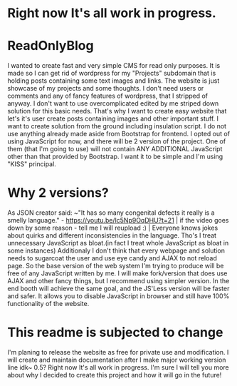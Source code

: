 # Right now It's all work in progress.
# ReadOnlyBlog

I wanted to create fast and very simple CMS for read only purposes. It is made so I can get rid of wordpress for my "Projects" subdomain that is holding posts containing some text images and links. The website is just showcase of my projects and some thoughts. I don't need users or comments and any of fancy features of wordpress, that I stripped of anyway. I don't want to use overcomplicated edited by me striped down solution for this basic needs. That's why I want to create easy website that let's it's user create posts containing images and other important stuff. I want to create solution from the ground including insulation script. I do not use anything already made aside from Bootstrap for frontend. I opted out of using JavaScript for now, and there will be 2 version of the project. One of them (that I'm going to use) will not contain ANY ADDITIONAL JavaScript other than that provided by Bootstrap.  I want it to be simple and I'm using "KISS" principal.

# Why 2 versions?

As JSON creator said: ~"It has so many congenital defects it really is a smelly language." - https://youtu.be/lc5Np9OqDHU?t=21 | if the video goes down by some reason - tell me I will reupload :) |
Everyone knows jokes about quirks and different inconsistencies in the language. Tho's I treat unnecessary JavaScript as bloat.(in fact I treat whole JavaScript as bloat in some instances) Additionaly I don't think that every webpage and solution needs to sugarcoat the user and use eye candy and AJAX to not reload page. So the base version of the web system I'm trying to produce will be free of any JavaScript written by me. I will make fork/version that does use AJAX and other fancy things, but I recommend using simpler version. In the end booth will achieve the same goal, and the JS'Less version will be faster and safer. It allows you to disable JavaScript in browser and still have 100% functionality of the website.

# This readme is subjected to change
I'm planing to release the website as free for private use and modification. I will create and maintain documentation after I make major working version line idk~ 0.5? Right now It's all work in progress. I'm sure I will tell you more about why I decided to create this project and how it will go in the future!


